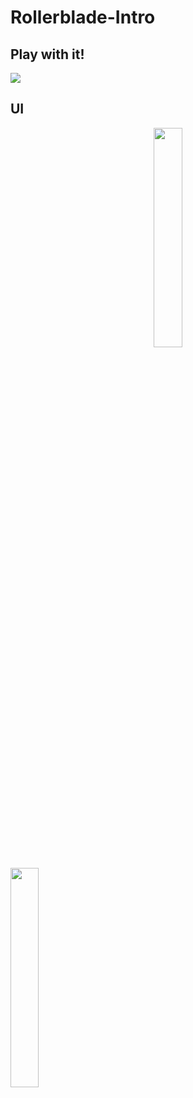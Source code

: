 # Rollerblade-Intro

## Play with it!
![](https://i.imgur.com/ifPcuqh.png)

## UI
<p align=center>
    <img src = "https://i.imgur.com/8hZUmAZ.jpg" width = 30% height = 30%>
</p>
<img src = "https://i.imgur.com/8hZUmAZ.jpg" width = 30% height = 30% div align=center >
